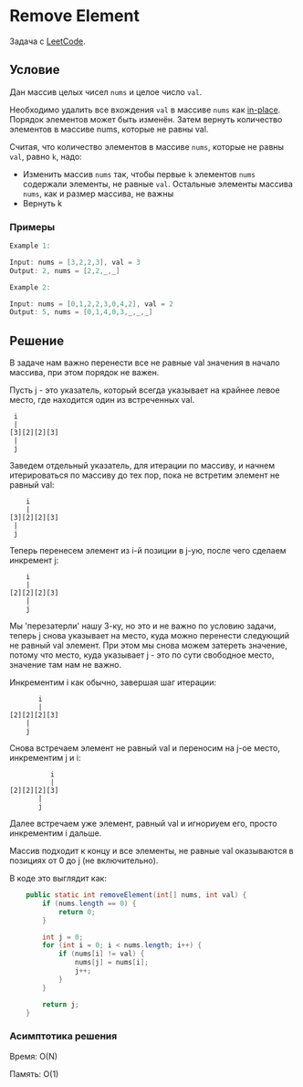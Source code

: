 # Remove Element

Задача с [LeetCode](https://leetcode.com/problems/remove-element/description/).

## Условие

Дан массив целых чисел `nums` и целое число `val`.

Необходимо удалить все вхождения `val` в массиве `nums` как [in-place](https://en.wikipedia.org/wiki/In-place_algorithm). Порядок элементов может быть изменён. Затем вернуть количество элементов в массиве nums, которые не равны val.

Считая, что количество элементов в массиве `nums`, которые не равны `val`, равно `k`, надо:

* Изменить массив `nums` так, чтобы первые `k` элементов `nums` содержали элементы, не равные `val`. Остальные элементы массива `nums`, как и размер массива, не важны
* Вернуть k

### Примеры

```java
Example 1:

Input: nums = [3,2,2,3], val = 3
Output: 2, nums = [2,2,_,_]

Example 2:

Input: nums = [0,1,2,2,3,0,4,2], val = 2
Output: 5, nums = [0,1,4,0,3,_,_,_]

```

## Решение

В задаче нам важно перенести все не равные val значения в начало массива, при этом порядок не важен.

Пусть j - это указатель, который всегда указывает на крайнее левое место, где находится один из встреченных val.

```text
 i
 |
[3][2][2][3]
 |
 j
```

Заведем отдельный указатель, для итерации по массиву, и начнем итерироваться по массиву до тех пор, пока не встретим элемент не равный val:

```text
    i
    |
[3][2][2][3]
 |
 j
```

Теперь перенесем элемент из i-й позиции в j-ую, после чего сделаем инкремент j:

```text
    i
    |
[2][2][2][3]
    |
    j
```

Мы 'перезатерли' нашу 3-ку, но это и не важно по условию задачи, теперь j снова указывает на место, куда можно перенести следующий не равный val элемент. При этом мы снова можем затереть значение, потому что место, куда указывает j - это по сути свободное место, значение там нам не важно.

Инкрементим i как обычно, завершая шаг итерации:

```text
       i
       |
[2][2][2][3]
    |
    j
```

Снова встречаем элемент не равный val и переносим на j-ое место, инкрементим j и i:

```text
          i
          |
[2][2][2][3]
       |
       j
```

Далее встречаем уже элемент, равный val и игнориуем его, просто инкрементим i дальше.

Массив подходит к концу и все элементы, не равные val оказываются в позициях от 0 до j (не включительно).

В коде это выглядит как:

```java
    public static int removeElement(int[] nums, int val) {
        if (nums.length == 0) {
            return 0;
        }

        int j = 0;
        for (int i = 0; i < nums.length; i++) {
            if (nums[i] != val) {
                nums[j] = nums[i];
                j++;
            }
        }

        return j;
    }
```

### Асимптотика решения

Время: O(N)

Память: O(1)
